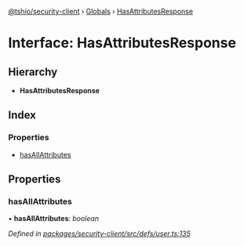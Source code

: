 [@tshio/security-client](../README.md) › [Globals](../globals.md) › [HasAttributesResponse](hasattributesresponse.md)

# Interface: HasAttributesResponse

## Hierarchy

* **HasAttributesResponse**

## Index

### Properties

* [hasAllAttributes](hasattributesresponse.md#markdown-header-hasallattributes)

## Properties

###  hasAllAttributes

• **hasAllAttributes**: *boolean*

*Defined in [packages/security-client/src/defs/user.ts:135](https://github.com/TheSoftwareHouse/rad-modules-tools/blob/22a789f/packages/security-client/src/defs/user.ts#L135)*
